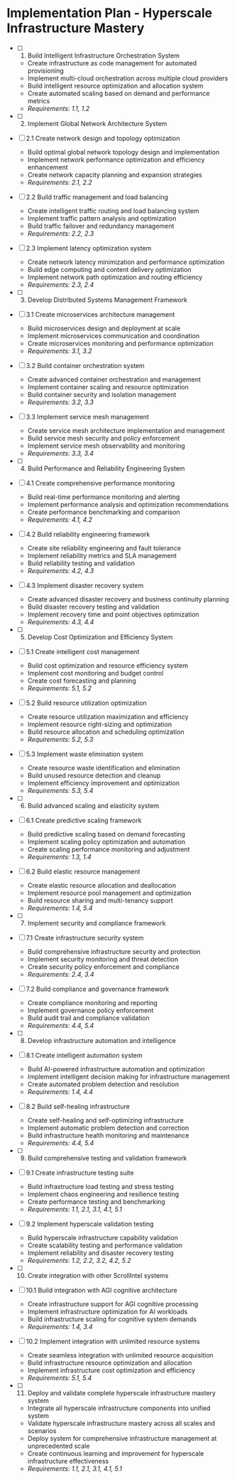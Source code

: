 # Implementation Plan - Hyperscale Infrastructure Mastery

- [ ] 1. Build Intelligent Infrastructure Orchestration System
  - Create infrastructure as code management for automated provisioning
  - Implement multi-cloud orchestration across multiple cloud providers
  - Build intelligent resource optimization and allocation system
  - Create automated scaling based on demand and performance metrics
  - _Requirements: 1.1, 1.2_

- [ ] 2. Implement Global Network Architecture System
- [ ] 2.1 Create network design and topology optimization
  - Build optimal global network topology design and implementation
  - Implement network performance optimization and efficiency enhancement
  - Create network capacity planning and expansion strategies
  - _Requirements: 2.1, 2.2_

- [ ] 2.2 Build traffic management and load balancing
  - Create intelligent traffic routing and load balancing system
  - Implement traffic pattern analysis and optimization
  - Build traffic failover and redundancy management
  - _Requirements: 2.2, 2.3_

- [ ] 2.3 Implement latency optimization system
  - Create network latency minimization and performance optimization
  - Build edge computing and content delivery optimization
  - Implement network path optimization and routing efficiency
  - _Requirements: 2.3, 2.4_

- [ ] 3. Develop Distributed Systems Management Framework
- [ ] 3.1 Create microservices architecture management
  - Build microservices design and deployment at scale
  - Implement microservices communication and coordination
  - Create microservices monitoring and performance optimization
  - _Requirements: 3.1, 3.2_

- [ ] 3.2 Build container orchestration system
  - Create advanced container orchestration and management
  - Implement container scaling and resource optimization
  - Build container security and isolation management
  - _Requirements: 3.2, 3.3_

- [ ] 3.3 Implement service mesh management
  - Create service mesh architecture implementation and management
  - Build service mesh security and policy enforcement
  - Implement service mesh observability and monitoring
  - _Requirements: 3.3, 3.4_

- [ ] 4. Build Performance and Reliability Engineering System
- [ ] 4.1 Create comprehensive performance monitoring
  - Build real-time performance monitoring and alerting
  - Implement performance analysis and optimization recommendations
  - Create performance benchmarking and comparison
  - _Requirements: 4.1, 4.2_

- [ ] 4.2 Build reliability engineering framework
  - Create site reliability engineering and fault tolerance
  - Implement reliability metrics and SLA management
  - Build reliability testing and validation
  - _Requirements: 4.2, 4.3_

- [ ] 4.3 Implement disaster recovery system
  - Create advanced disaster recovery and business continuity planning
  - Build disaster recovery testing and validation
  - Implement recovery time and point objectives optimization
  - _Requirements: 4.3, 4.4_

- [ ] 5. Develop Cost Optimization and Efficiency System
- [ ] 5.1 Create intelligent cost management
  - Build cost optimization and resource efficiency system
  - Implement cost monitoring and budget control
  - Create cost forecasting and planning
  - _Requirements: 5.1, 5.2_

- [ ] 5.2 Build resource utilization optimization
  - Create resource utilization maximization and efficiency
  - Implement resource right-sizing and optimization
  - Build resource allocation and scheduling optimization
  - _Requirements: 5.2, 5.3_

- [ ] 5.3 Implement waste elimination system
  - Create resource waste identification and elimination
  - Build unused resource detection and cleanup
  - Implement efficiency improvement and optimization
  - _Requirements: 5.3, 5.4_

- [ ] 6. Build advanced scaling and elasticity system
- [ ] 6.1 Create predictive scaling framework
  - Build predictive scaling based on demand forecasting
  - Implement scaling policy optimization and automation
  - Create scaling performance monitoring and adjustment
  - _Requirements: 1.3, 1.4_

- [ ] 6.2 Build elastic resource management
  - Create elastic resource allocation and deallocation
  - Implement resource pool management and optimization
  - Build resource sharing and multi-tenancy support
  - _Requirements: 1.4, 5.4_

- [ ] 7. Implement security and compliance framework
- [ ] 7.1 Create infrastructure security system
  - Build comprehensive infrastructure security and protection
  - Implement security monitoring and threat detection
  - Create security policy enforcement and compliance
  - _Requirements: 2.4, 3.4_

- [ ] 7.2 Build compliance and governance framework
  - Create compliance monitoring and reporting
  - Implement governance policy enforcement
  - Build audit trail and compliance validation
  - _Requirements: 4.4, 5.4_

- [ ] 8. Develop infrastructure automation and intelligence
- [ ] 8.1 Create intelligent automation system
  - Build AI-powered infrastructure automation and optimization
  - Implement intelligent decision making for infrastructure management
  - Create automated problem detection and resolution
  - _Requirements: 1.4, 4.4_

- [ ] 8.2 Build self-healing infrastructure
  - Create self-healing and self-optimizing infrastructure
  - Implement automatic problem detection and correction
  - Build infrastructure health monitoring and maintenance
  - _Requirements: 4.4, 5.4_

- [ ] 9. Build comprehensive testing and validation framework
- [ ] 9.1 Create infrastructure testing suite
  - Build infrastructure load testing and stress testing
  - Implement chaos engineering and resilience testing
  - Create performance testing and benchmarking
  - _Requirements: 1.1, 2.1, 3.1, 4.1, 5.1_

- [ ] 9.2 Implement hyperscale validation testing
  - Build hyperscale infrastructure capability validation
  - Create scalability testing and performance validation
  - Implement reliability and disaster recovery testing
  - _Requirements: 1.2, 2.2, 3.2, 4.2, 5.2_

- [ ] 10. Create integration with other ScrollIntel systems
- [ ] 10.1 Build integration with AGI cognitive architecture
  - Create infrastructure support for AGI cognitive processing
  - Implement infrastructure optimization for AI workloads
  - Build infrastructure scaling for cognitive system demands
  - _Requirements: 1.4, 3.4_

- [ ] 10.2 Implement integration with unlimited resource systems
  - Create seamless integration with unlimited resource acquisition
  - Build infrastructure resource optimization and allocation
  - Implement infrastructure cost optimization and efficiency
  - _Requirements: 5.1, 5.4_

- [ ] 11. Deploy and validate complete hyperscale infrastructure mastery system
  - Integrate all hyperscale infrastructure components into unified system
  - Validate hyperscale infrastructure mastery across all scales and scenarios
  - Deploy system for comprehensive infrastructure management at unprecedented scale
  - Create continuous learning and improvement for hyperscale infrastructure effectiveness
  - _Requirements: 1.1, 2.1, 3.1, 4.1, 5.1_